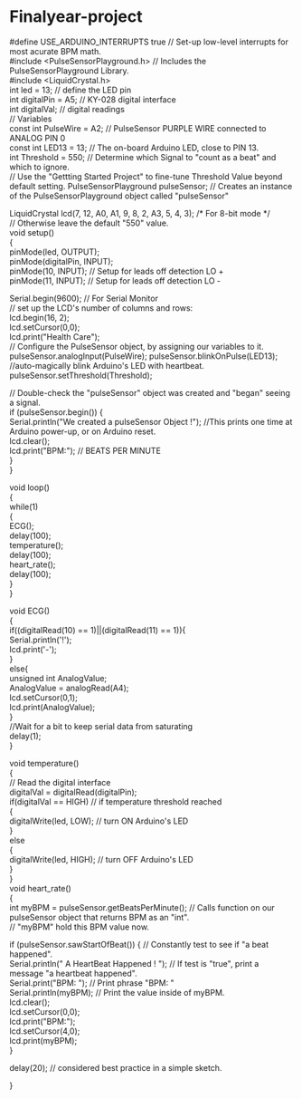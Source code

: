 # Finalyear-project

#define USE_ARDUINO_INTERRUPTS true   // Set-up low-level interrupts for most acurate BPM math.                                                                                   
#include <PulseSensorPlayground.h>   // Includes the PulseSensorPlayground Library.                                                                                              
#include <LiquidCrystal.h>                                                                                                                                              
int led = 13;     // define the LED pin                                                                                                                                            
int digitalPin = A5;      // KY-028 digital interface                                                                                                                            
int digitalVal;         // digital readings                                                                                                                                    
//  Variables                                                                                                                                                         
const int PulseWire = A2;       // PulseSensor PURPLE WIRE connected to ANALOG PIN 0                                                                                           
const int LED13 = 13;          // The on-board Arduino LED, close to PIN 13.                                                                                               
int Threshold = 550;          // Determine which Signal to "count as a beat" and which to ignore.                                                                     
// Use the "Gettting Started Project" to fine-tune Threshold Value beyond default setting.
PulseSensorPlayground pulseSensor;     // Creates an instance of the PulseSensorPlayground object called "pulseSensor"                                                       
                                                                                                                                     
LiquidCrystal lcd(7, 12, A0, A1, 9, 8, 2, A3, 5, 4, 3);  /* For 8-bit mode */                                                                                     
// Otherwise leave the default "550" value.                                                                                                                                    
void setup()                                                                                                                                                          
{                                                                                                                                             
pinMode(led, OUTPUT);                                                                                                                               
pinMode(digitalPin, INPUT);                                                                                                                                             
pinMode(10, INPUT);         // Setup for leads off detection LO +                                                                                                               
pinMode(11, INPUT);          // Setup for leads off detection LO -                                                                                                              
                                                                                                                                                                                
Serial.begin(9600);         // For Serial Monitor                                                                                                                                
// set up the LCD's number of columns and rows:                                                                                                                        
lcd.begin(16, 2);                                                                                                                                       
lcd.setCursor(0,0);                                                                                                                                                     
lcd.print("Health Care");                                                                                                                                                       
// Configure the PulseSensor object, by assigning our variables to it.                                                                                                          
pulseSensor.analogInput(PulseWire);
pulseSensor.blinkOnPulse(LED13);         //auto-magically blink Arduino's LED with heartbeat.                                                                              
pulseSensor.setThreshold(Threshold);                                                                                                                            
                                                                                                                                                                
// Double-check the "pulseSensor" object was created and "began" seeing a signal.                                                                                                
if (pulseSensor.begin()) {                                                                                                                              
Serial.println("We created a pulseSensor Object !");  //This prints one time at Arduino power-up,  or on Arduino reset.                                                 
lcd.clear();                                                                                                                                            
lcd.print("BPM:"); // BEATS PER MINUTE                                                                                                                  
}                                                                                                                                               
}                                                                                                                                                       
                                                                                                                                                
void loop()                                                                                                                                             
{                                                                                                                                       
while(1)                                                                                                                        
{                                                                                                                                               
ECG();                                                                                                                                                                          
delay(100);                                                                                                                             
temperature();                                                                                                                                                  
delay(100);                                                                                                                                                                     
heart_rate();                                                                                                           
delay(100);                                                                                                     
}                                                                                                                                       
}                                                                                                                                                                                 

void ECG()                                                                                                                                              
{                                                                                                                                       
if((digitalRead(10) == 1)||(digitalRead(11) == 1)){                                                                                                                     
Serial.println('!');                                                                                                                                            
lcd.print('-');                                                                                                                                                       
}                                                                                                               
else{                                                                                                                                           
unsigned int AnalogValue;                                                                                                                                       
AnalogValue = analogRead(A4);                                                                                                                                   
lcd.setCursor(0,1);                                                                                                                                             
lcd.print(AnalogValue);                                                                                                                                 
}                                                                                                                                                       
//Wait for a bit to keep serial data from saturating                                                                                                            
delay(1);                                                                                                       
}                                                                                                                                       

void temperature()                                                                                                                              
{                                                                                                                                                       
// Read the digital interface                                                                                                                                                   
digitalVal = digitalRead(digitalPin);                                                                                                                           
if(digitalVal == HIGH) // if temperature threshold reached                                                                                                                      
{                                                                                                                                               
digitalWrite(led, LOW); // turn ON Arduino's LED                                                                                                                        
}                                                                                                                                               
else                                                                                                                            
{                                                                                                                       
digitalWrite(led, HIGH); // turn OFF Arduino's LED                                                                                                      
}                                                                                                                                       
}                                                                                                                                       
void heart_rate()                                                                                                                                                               
{                                                                                                                                                                       
int myBPM = pulseSensor.getBeatsPerMinute();  // Calls function on our pulseSensor object that returns BPM as an "int".                                                 
// "myBPM" hold this BPM value now.                                                                                                                                     
                                                                                                                                                                                 
if (pulseSensor.sawStartOfBeat()) {            // Constantly test to see if "a beat happened".                                                                                   
Serial.println("   A HeartBeat Happened ! "); // If test is "true", print a message "a heartbeat happened".                                                     
Serial.print("BPM: ");                        // Print phrase "BPM: "                                                   
Serial.println(myBPM);                        // Print the value inside of myBPM.                                                                       
lcd.clear();                                                                                                    
lcd.setCursor(0,0);                                                                                                             
lcd.print("BPM:");                                                                                                      
lcd.setCursor(4,0);                                                                                                     
lcd.print(myBPM);                                                                                                                       
}                                                                                                                                                       
                                                                                                                        
delay(20);      // considered best practice in a simple sketch.                                                                                                                 
                                                                                                                                                                
}                                                                                                                                                       

